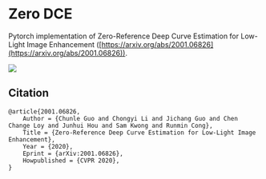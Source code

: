 # Zero DCE

Pytorch implementation of Zero-Reference Deep Curve Estimation for Low-Light Image Enhancement ([https://arxiv.org/abs/2001.06826](https://arxiv.org/abs/2001.06826)).

![](https://li-chongyi.github.io/Zero-DCE_files/framework.png)

## Citation

```
@article{2001.06826,
    Author = {Chunle Guo and Chongyi Li and Jichang Guo and Chen Change Loy and Junhui Hou and Sam Kwong and Runmin Cong},
    Title = {Zero-Reference Deep Curve Estimation for Low-Light Image Enhancement},
    Year = {2020},
    Eprint = {arXiv:2001.06826},
    Howpublished = {CVPR 2020},
}
```